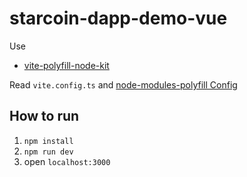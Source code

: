# starcoin-dapp-demo-vue

Use

- [vite-polyfill-node-kit](https://github.com/kkkycocho/vite-polyfill-node-kit)

Read `vite.config.ts` and [node-modules-polyfill Config](https://github.com/remorses/esbuild-plugins/blob/master/node-modules-polyfill/src/polyfills.ts)

## How to run

1. `npm install`
2. `npm run dev`
3. open `localhost:3000`
